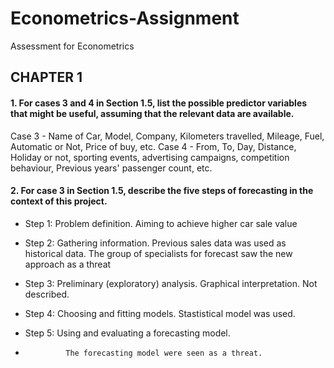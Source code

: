 # Econometrics-Assignment
Assessment for Econometrics

## CHAPTER 1

#### 1. For cases 3 and 4 in Section 1.5, list the possible predictor variables that might be useful, assuming that the relevant data are available.

Case 3 - Name of Car, Model, Company, Kilometers travelled, Mileage, Fuel, Automatic or Not, Price of buy, etc.
Case 4 - From, To, Day, Distance, Holiday or not,  sporting events, advertising campaigns, competition behaviour, Previous years' passenger count, etc.

#### 2. For case 3 in Section 1.5, describe the five steps of forecasting in the context of this project.

  - Step 1: Problem definition.
                Aiming to achieve higher car sale value

  - Step 2: Gathering information.
                Previous sales data was used as historical data. The group of specialists for forecast saw the new approach as a threat
                
  - Step 3: Preliminary (exploratory) analysis.
                Graphical interpretation. Not described.
                
  - Step 4: Choosing and fitting models.
                 Stastistical model was used.
                 
  - Step 5: Using and evaluating a forecasting model.
  -              The forecasting model were seen as a threat.
